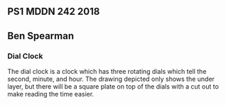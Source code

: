 ## PS1 MDDN 242 2018
## Ben Spearman

### Dial Clock

The dial clock is a clock which has three rotating
dials which tell the second, minute, and hour.
The drawing depicted only shows the under layer,
but there will be a square plate on top of the 
dials with a cut out to make reading the time easier.